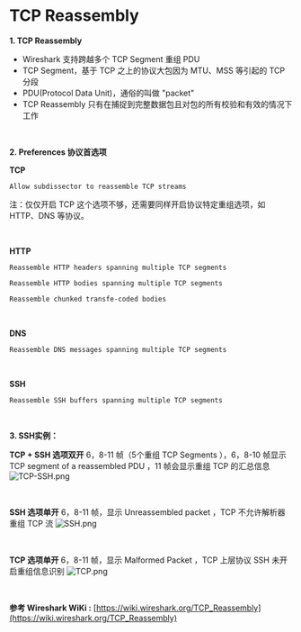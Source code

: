 # TCP Reassembly

**1. TCP Reassembly**

- Wireshark 支持跨越多个 TCP Segment 重组 PDU
- TCP Segment，基于 TCP 之上的协议大包因为 MTU、MSS 等引起的 TCP 分段
- PDU(Protocol Data Unit)，通俗的叫做 "packet"
- TCP Reassembly 只有在捕捉到完整数据包且对包的所有校验和有效的情况下工作

<br/>

**2. Preferences 协议首选项**

**TCP**

```
Allow subdissector to reassemble TCP streams
```

注：仅仅开启 TCP 这个选项不够，还需要同样开启协议特定重组选项，如 HTTP、DNS 等协议。

<br/>

**HTTP**

`Reassemble HTTP headers spanning multiple TCP segments`

`Reassemble HTTP bodies spanning multiple TCP segments`

`Reassemble chunked transfe-coded bodies`

<br/>

**DNS**

`Reassemble DNS messages spanning multiple TCP segments`

<br/>

**SSH**

`Reassemble SSH buffers spanning multiple TCP segments`

<br/>

**3. SSH实例：**

**TCP + SSH 选项双开**
6，8-11 帧（5个重组 TCP Segments ），6，8-10 帧显示 TCP segment of a reassembled PDU ，11 帧会显示重组 TCP 的汇总信息[
](https://postimg.cc/CnHtTSqc)![TCP-SSH.png](https://cdn.nlark.com/yuque/0/2020/png/2777842/1604925583418-477bab21-0e68-446f-b9b6-565fcdb00da4.png#align=left&display=inline&height=234&margin=%5Bobject%20Object%5D&name=TCP-SSH.png&originHeight=234&originWidth=1301&size=37828&status=done&style=none&width=1301)

<br/>

**SSH 选项单开**
6，8-11 帧，显示 Unreassembled packet ，TCP 不允许解析器重组 TCP 流
![SSH.png](https://cdn.nlark.com/yuque/0/2020/png/2777842/1604925637699-07814dec-5eb0-4f0e-8432-b9ad638a0e4f.png#align=left&display=inline&height=237&margin=%5Bobject%20Object%5D&name=SSH.png&originHeight=237&originWidth=1304&size=38794&status=done&style=none&width=1304)

<br/>

**TCP 选项单开**
6，8-11 帧，显示 Malformed Packet ，TCP 上层协议 SSH 未开启重组信息识别
![TCP.png](https://cdn.nlark.com/yuque/0/2020/png/2777842/1604925714353-91559fdf-275e-477b-8915-f11f683a7590.png#align=left&display=inline&height=238&margin=%5Bobject%20Object%5D&name=TCP.png&originHeight=238&originWidth=1298&size=38804&status=done&style=none&width=1298)

<br/>

**参考 Wireshark WiKi :**
[https://wiki.wireshark.org/TCP_Reassembly](https://wiki.wireshark.org/TCP_Reassembly)


